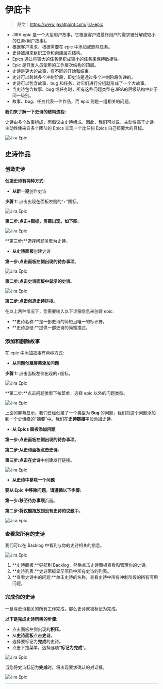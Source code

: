 # 伊庇卡

> 原文：<https://www.javatpoint.com/jira-epic>

*   JIRA epic 是一个大型用户故事，它根据客户或最终用户的需求被分解成较小的任务(用户故事)。
*   根据客户需求，根据需要在 epic 中添加或删除任务。
*   史诗被用来组织工作和创建层次结构。
*   Epics 通过将较大的任务组织成较小的任务来保持敏捷性。
*   Epic 是开发人员使用的工作层次结构的顶层。
*   史诗是更大的故事，有不同的开始和结束。
*   史诗可以跨越多个冲刺阶段，即史诗是通过多个冲刺阶段传递的。
*   史诗可以包含故事、bug 和任务，对它们进行分组就形成了一个大故事。
*   当史诗包含故事、bug 或任务时，所有这些问题类型在JIRA的层级结构中处于同一级别。
*   故事、bug、任务代表一件作品，而 epic 则是一组相关的问题。

**我们来了解一下史诗的结构流程:**

史诗由多个故事组成，而倡议由史诗组成。因此，我们可以说，主动性高于史诗。主动性使来自多个团队的 Epics 实现一个比任何 Epics 自己都要大的目标。

![Jira Epic](img/794261bfc55ff1329c8e150ddd02618a.png)

## 史诗作品

### 创造史诗

**创造史诗有两种方式:**

*   **从新一期**创作史诗

**步骤 1:** 点击出现在面板左侧的“+”图标。

![Jira Epic](img/cde20f87be33631c4da8ccda299d7070.png)

**第二步:点击+图标，屏幕出现，如下图:**

![Jira Epic](img/cddf3091189a1bda2f9604031de336cc.png)

**第三步:**选择问题类型为史诗。

*   **从史诗面板**创建史诗

**第一步:**点击面板左侧出现的**待办事项**。

![Jira Epic](img/ee3259bf4558f640001b555cea45b80d.png)

**第二步:**点击史诗面板中显示的**史诗**。

![Jira Epic](img/6e01887af4b9339358564b55beb92b89.png)

**第三步:**点击**创造史诗**链接。

在以上两种情况下，您需要输入以下详细信息来创建 epic:

*   **史诗名称:**是一部史诗的简短且唯一的标识符。
*   **史诗总结:**提供一部史诗的简短描述。

### 添加和删除故事

在 epic 中添加故事有两种方式:

*   **从问题创建屏幕添加问题**

**步骤 1:** 点击面板左侧出现的+图标。

![Jira Epic](img/de4d137b461f47ede9b9b0581aed2da9.png)

**第二步:**点击问题类型下拉菜单，选择 epic 以外的问题类型。

![Jira Epic](img/1eec7bb07664ac5649a89124ea9badc1.png)

上面的屏幕显示，我们已经创建了一个类型为 **Bug** 的问题，我们将这个问题添加到一个史诗级的“摘要”中。我们在**史诗链接**字段添加史诗。

*   **从 Epics 面板添加问题**

**第一步:**点击面板左侧出现的**待办事项**。

**第二步:**从史诗面板点击**史诗**。

**第三步:**点击**在史诗**中创建发行链接。

![Jira Epic](img/755bac9611d71b3ea63bcd49720e7b4d.png)

*   **从史诗中移除一个问题**

**要从 Epic 中移除问题，请遵循以下步骤:**

**第一步:**移至**待办事项**页面。

**第二步:**将议题拖放到**没有史诗的议题**中。

![Jira Epic](img/e704d5637c970cdfa128ab867305088d.png)

### 查看您所有的史诗

我们可以在 Backlog 中看到与你的史诗相关的信息。

![Jira Epic](img/dc0731c1b622a5e27a4f0426e220964c.png)

1.  **史诗面板:**导航到 Backlog，然后点击史诗面板查看和管理你的史诗。
2.  **史诗列表:**史诗面板显示项目中所有史诗的列表。
3.  **查看史诗中的问题:**单击史诗的名称，查看史诗中所有冲刺阶段的所有可用问题。

### 完成你的史诗

一旦与史诗相关的所有工作完成，那么史诗就被标记为完成。

**以下是完成史诗所需的步骤:**

*   点击面板左侧出现的**积压**。
*   从**史诗面板**点击**史诗**。
*   选择要标记为**完成**的史诗。
*   点击下拉菜单，选择选项“**标记为完成**”。

![Jira Epic](img/c1f0ad432213796923e34f1145e5ceaf.png)

当您将史诗标记为**完成**时，将出现要求确认的对话框。

![Jira Epic](img/8ba50d7d0ba3adb3c042b3e4edaabe68.png)

* * *